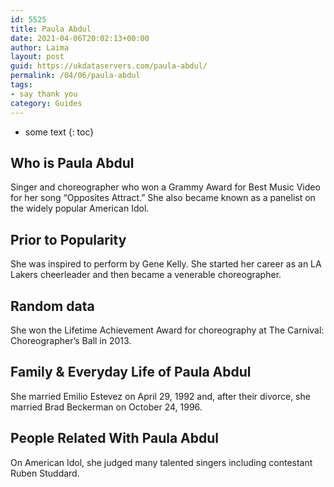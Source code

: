 ```yaml
---
id: 5525
title: Paula Abdul
date: 2021-04-06T20:02:13+00:00
author: Laima
layout: post
guid: https://ukdataservers.com/paula-abdul/
permalink: /04/06/paula-abdul
tags:
- say thank you
category: Guides
---
```


* some text
{: toc}


## Who is Paula Abdul
                  
                  
                  
Singer and choreographer who won a Grammy Award for Best Music Video for her song &#8220;Opposites Attract.&#8221; She also became known as a panelist on the widely popular American Idol. 
                  
              
            
              
            
                
                
                
## Prior to Popularity
                  
                  
                  
She was inspired to perform by Gene Kelly. She started her career as an LA Lakers cheerleader and then became a venerable choreographer. 
                  
              
            
              
            
                
                
                
## Random data
                  
                  
                  
She won the Lifetime Achievement Award for choreography at The Carnival: Choreographer&#8217;s Ball in 2013. 
                  
              
            
              
            
                
                
                
## Family & Everyday Life of Paula Abdul
                  
                  
                  
She married Emilio Estevez on April 29, 1992 and, after their divorce, she married Brad Beckerman on October 24, 1996. 
                  
              
            
              
            
                
                
                
## People Related With Paula Abdul
                  
                  
                  
On American Idol, she judged many talented singers including contestant Ruben Studdard. 
                  
              
            
              
            
                
              
            
              
              
            
            
              
            
          
          
          